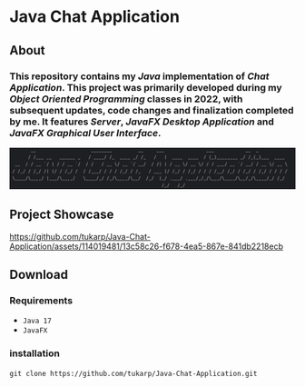 # Java Chat Application

## About

### This repository contains my *Java* implementation of *Chat Application*. This project was primarily developed during my *Object Oriented Programming* classes in 2022, with subsequent updates, code changes and finalization completed by me. It features *Server*, *JavaFX Desktop Application* and *JavaFX Graphical User Interface*.

![Java Chat Application](https://github.com/tukarp/Java-Chat-Application/blob/main/Images/Java%20Chat%20Application.png)

## Project Showcase

https://github.com/tukarp/Java-Chat-Application/assets/114019481/13c58c26-f678-4ea5-867e-841db2218ecb

## Download

### Requirements

- ```Java 17```
- ```JavaFX```

### installation

```
git clone https://github.com/tukarp/Java-Chat-Application.git
```
